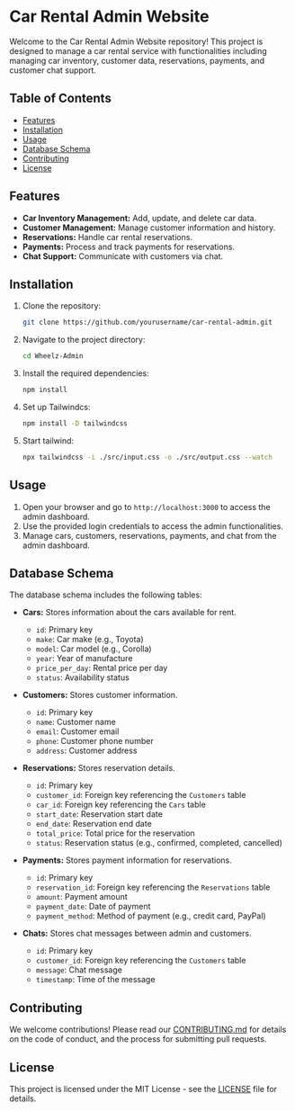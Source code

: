 # Car Rental Admin Website

Welcome to the Car Rental Admin Website repository! This project is designed to manage a car rental service with functionalities including managing car inventory, customer data, reservations, payments, and customer chat support.

## Table of Contents

- [Features](#features)
- [Installation](#installation)
- [Usage](#usage)
- [Database Schema](#database-schema)
- [Contributing](#contributing)
- [License](#license)

## Features

- **Car Inventory Management:** Add, update, and delete car data.
- **Customer Management:** Manage customer information and history.
- **Reservations:** Handle car rental reservations.
- **Payments:** Process and track payments for reservations.
- **Chat Support:** Communicate with customers via chat.

## Installation

1. Clone the repository:
    ```sh
    git clone https://github.com/yourusername/car-rental-admin.git
    ```
2. Navigate to the project directory:
    ```sh
    cd Wheelz-Admin
    ```
3. Install the required dependencies:
    ```sh
    npm install
    ```
4. Set up Tailwindcs:
    
   ```sh
   npm install -D tailwindcss
   ```

   
6. Start tailwind:
    ```sh
    npx tailwindcss -i ./src/input.css -o ./src/output.css --watch
    ```

## Usage

1. Open your browser and go to `http://localhost:3000` to access the admin dashboard.
2. Use the provided login credentials to access the admin functionalities.
3. Manage cars, customers, reservations, payments, and chat from the admin dashboard.

## Database Schema

The database schema includes the following tables:

- **Cars:** Stores information about the cars available for rent.
  - `id`: Primary key
  - `make`: Car make (e.g., Toyota)
  - `model`: Car model (e.g., Corolla)
  - `year`: Year of manufacture
  - `price_per_day`: Rental price per day
  - `status`: Availability status

- **Customers:** Stores customer information.
  - `id`: Primary key
  - `name`: Customer name
  - `email`: Customer email
  - `phone`: Customer phone number
  - `address`: Customer address

- **Reservations:** Stores reservation details.
  - `id`: Primary key
  - `customer_id`: Foreign key referencing the `Customers` table
  - `car_id`: Foreign key referencing the `Cars` table
  - `start_date`: Reservation start date
  - `end_date`: Reservation end date
  - `total_price`: Total price for the reservation
  - `status`: Reservation status (e.g., confirmed, completed, cancelled)

- **Payments:** Stores payment information for reservations.
  - `id`: Primary key
  - `reservation_id`: Foreign key referencing the `Reservations` table
  - `amount`: Payment amount
  - `payment_date`: Date of payment
  - `payment_method`: Method of payment (e.g., credit card, PayPal)

- **Chats:** Stores chat messages between admin and customers.
  - `id`: Primary key
  - `customer_id`: Foreign key referencing the `Customers` table
  - `message`: Chat message
  - `timestamp`: Time of the message

## Contributing

We welcome contributions! Please read our [CONTRIBUTING.md](CONTRIBUTING.md) for details on the code of conduct, and the process for submitting pull requests.

## License

This project is licensed under the MIT License - see the [LICENSE](LICENSE) file for details.
